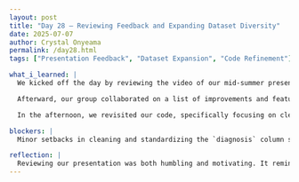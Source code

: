 ```yaml
---
layout: post
title: "Day 28 – Reviewing Feedback and Expanding Dataset Diversity"
date: 2025-07-07
author: Crystal Onyeama
permalink: /day28.html
tags: ["Presentation Feedback", "Dataset Expansion", "Code Refinement"]

what_i_learned: |
  We kicked off the day by reviewing the video of our mid-summer presentation from last week. It was helpful to reflect on how we performed—both in terms of what went well and what could be improved. We also went over the audience feedback and questions to better understand where we can refine our project and our delivery. That conversation gave us clearer direction on the final steps we need to take to make our end-of-program presentation even stronger.

  Afterward, our group collaborated on a list of improvements and features we want to implement in the coming weeks. One key area we focused on was finding more diverse skin tone datasets to enhance the fairness and robustness of our model. We successfully found three additional datasets that we can integrate into our analysis, which will help improve both representation and performance.

  In the afternoon, we revisited our code, specifically focusing on cleaning the `diagnosis` column. Our mentor Blessing guided us in resolving the remaining inconsistencies and merging all variations into a single, clean label structure. This will make the training process more efficient and ensure we’re working with a more reliable dataset.

blockers: |
  Minor setbacks in cleaning and standardizing the `diagnosis` column slowed us down, but with guidance, we were able to get past it and align our data correctly.

reflection: |
  Reviewing our presentation was both humbling and motivating. It reminded me how far we've come but also how much more we can still improve. Today’s progress—especially in expanding our dataset and refining our labels—puts us in a strong position as we gear up for the final stretch of the program.
---
```

